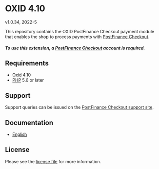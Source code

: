

# OXID 4.10

v1.0.34, 2022-5

This repository contains the OXID  PostFinance Checkout payment module that enables the shop to process payments with [PostFinance Checkout](https://www.postfinance.ch/checkout).

##### To use this extension, a [PostFinance Checkout](https://www.postfinance.ch/checkout) account is required.

## Requirements

* [Oxid](https://www.oxid-esales.com/) 4.10
* [PHP](http://php.net/) 5.6 or later

## Support

Support queries can be issued on the [PostFinance Checkout support site](https://www.postfinance.ch/en/business/support.html).

## Documentation

* [English](https://plugin-documentation.postfinance-checkout.ch/pfpayments/oxid-4.10/1.0.34/docs/en/documentation.html)

## License

Please see the [license file](https://github.com/pfpayments/oxid-4.10/blob/1.0.34/LICENSE) for more information.